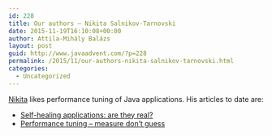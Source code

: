 ```yaml
---
id: 228
title: Our authors – Nikita Salnikov-Tarnovski
date: 2015-11-19T16:10:08+00:00
author: Attila-Mihály Balázs
layout: post
guid: http://www.javaadvent.com/?p=228
permalink: /2015/11/our-authors-nikita-salnikov-tarnovski.html
categories:
  - Uncategorized
---
```

[Nikita](http://www.javaadvent.com/author/inikem) likes performance tuning of Java applications. His articles to date are:

- [Self-healing applications: are they real?](http://www.javaadvent.com/2014/12/self-healing-applications-are-they-real.html)
- [Performance tuning – measure don’t guess](http://www.javaadvent.com/2013/12/performance-tuning-measure-dont-guess.html)